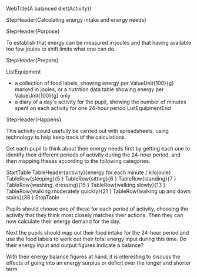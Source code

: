 WebTitle{A balanced diet(Activity)}

StepHeader{Calculating energy intake and energy needs}

StepHeader{Purpose}

To establish that energy can be measured in joules and that having available too few joules to shift limits what one can do.

StepHeader{Prepare}

ListEquipment
- a collection of food labels, showing energy per ValueUnit{100}{g} marked in joules, or a nutrition data table showing energy per ValueUnit{100}{g} only
- a diary of a day's activity for the pupil, showing the number of minutes spent on each activity for one 24-hour period
ListEquipmentEnd

StepHeader{Happens}

This activity could usefully be carried out with spreadsheets, using technology to help keep track of the calculations.

Get each pupil to think about their energy needs first by getting each one to identify their different periods of activity during the 24-hour period, and then mapping theses according to the following categories.

StartTable
TableHeader{activity}{energy for each minute / kilojoule}
TableRow{sleeping}{5 }
TableRow{sitting}{6 }
TableRow{standing}{7 }
TableRow{washing, dressing}{15 }
TableRow{walking slowly}{13 }
TableRow{walking moderately quickly}{21 }
TableRow{walking up and down stairs}{38 }
StopTable

Pupils should choose one of these for each period of activity, choosing the activity that they think most closely matches their actions. Then they can now calculate their energy demand for the day.

Next the pupils should map out their food intake for the 24-hour period and use the food labels to work out their total energy input during this time. Do their energy input and output figures indicate a balance?

With their energy balance figures at hand, it is interesting to discuss the effects of going into an energy surplus or deficit over the longer and shorter term.


